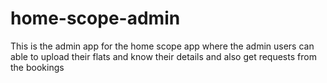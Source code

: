 # home-scope-admin
This is the admin app for the home scope app where the admin users can able to upload their flats and know their details and also get requests from the bookings
